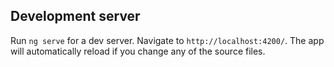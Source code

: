 
## Development server
Run `ng serve` for a dev server. Navigate to `http://localhost:4200/`. The app will automatically reload if you change any of the source files.

